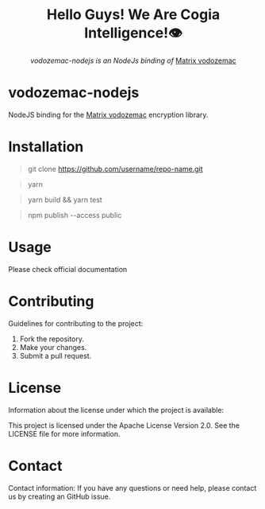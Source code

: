 <h1 align="center">Hello Guys! We Are Cogia Intelligence!👁️</h1>

<div align="center">
    <i>vodozemac-nodejs is an NodeJs binding  of</i>
    <a href="https://github.com/matrix-org/vodozemac/">Matrix vodozemac</a>
    <br/>
</div>


vodozemac-nodejs
========
NodeJS binding for the [Matrix vodozemac](https://github.com/matrix-org/vodozemac) encryption library.


Installation
========

> git clone https://github.com/username/repo-name.git

> yarn 

> yarn build && yarn test


> npm publish --access public


Usage
========
Please check official documentation


Contributing
========

Guidelines for contributing to the project:
1. Fork the repository.
2. Make your changes.
3. Submit a pull request.


License
========

Information about the license under which the project is available:

This project is licensed under the Apache License Version 2.0. See the LICENSE file for more information.


Contact
=========

Contact information:
If you have any questions or need help, please contact us by creating an GitHub issue.


